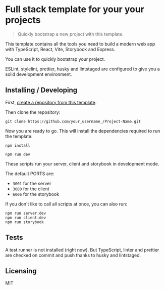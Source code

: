 # Full stack template for your your projects

> Quickly bootstrap a new project with this template.

This template contains all the tools you need to build a modern web app with TypeScript, React, Vite, Storybook and Express.

You can use it to quickly bootstrap your project.

ESLint, stylelint, prettier, husky and lintstaged are configured to give you a solid development environment.

## Installing / Developing

First, [create a repository from this template](https://docs.github.com/en/github/creating-cloning-and-archiving-repositories/creating-a-repository-on-github/creating-a-repository-from-a-template).

Then clone the repository:

```shell
git clone https://github.com/your_username_/Project-Name.git
```

Now you are ready to go.
This will install the dependencies required to run the template:

```shell
npm install
```

```shell
npm run dev
```

These scripts run your server, client and storybook in development mode.

The default PORTS are:

- `3001` for the server
- `3000` for the client
- `6006` for the storybook

If you don't like to call all scripts at once, you can also run:

```shell
npm run server:dev
npm run client:dev
npm run storybook
```

## Tests

A test runner is not installed (right now). But TypeScript, linter and prettier are checked on commit and push thanks to husky and lintstaged.

## Licensing

MIT
